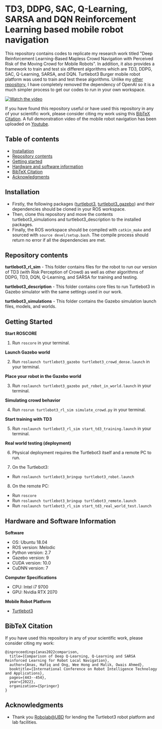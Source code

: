 # TD3, DDPG, SAC, Q-Learning, SARSA and DQN Reinforcement Learning based mobile robot navigation

This repository contains codes to replicate my research work titled "Deep Reinforcement Learning-Based Mapless Crowd Navigation with Perceived Risk of the Moving Crowd for Mobile Robots". In addition, it also provides a framework to train and test six different algorithms which are TD3, DDPG, SAC, Q-Learning, SARSA, and DQN. Turtlebot3 Burger mobile robot platform was used to train and test these algorithms. Unlike my [other repository](https://github.com/zerosansan/dqn_qlearning_sarsa_mobile_robot_navigation), I have completely removed the dependency of OpenAI so it is a much simpler process to get our codes to run in your own workspace.

[![Watch the video](https://img.youtube.com/vi/djD9mfPQRgc/maxresdefault.jpg)](https://youtu.be/djD9mfPQRgc)

If you have found this repository useful or have used this repository in any of your scientific work, please consider citing my work using this [BibTeX Citation](#bibtex-citation). A full demonstration video of the mobile robot navigation has been uploaded on [Youtube](https://www.youtube.com/watch?v=djD9mfPQRgc&t=1s).

## Table of contents

* [Installation](#installation)
* [Repository contents](#repository-contents)
* [Getting started](#getting-started)
* [Hardware and software information](#hardware-and-software-information)
* [BibTeX Citation](#bibtex-citation)
* [Acknowledgments](#acknowledgments)

## Installation

- Firstly, the following packages ([turtlebot3](http://wiki.ros.org/turtlebot3), [turtlebot3_gazebo](http://wiki.ros.org/turtlebot3_gazebo)) and their dependencies should be cloned in your ROS workspace.
- Then, clone this repository and move the contents turtlebot3_simulations and turtlebot3_description to the installed packages.
- Finally, the ROS workspace should be compiled with `catkin_make` and sourced with `source devel/setup.bash`. The compile process should return no error if all the dependencies are met. 

## Repository contents

**turtlebot3_rl_sim** - This folder contains files for the robot to run our version of TD3 (with Risk Perception of Crowd) as well as other algorithms of DDPG, TD3, DQN, Q-Learning, and SARSA for training and testing.

**turtlebot3_description** - This folder contains core files to run Turtlebot3 in Gazebo simulator with the same settings used in our work.

**turtlebot3_simulations** - This folder contains the Gazebo simulation launch files, models, and worlds.

## Getting Started

**Start ROSCORE**

1. Run `roscore` in your terminal.
 

**Launch Gazebo world**

2. Run `roslaunch turtlebot3_gazebo turtlebot3_crowd_dense.launch` in your terminal.

**Place your robot in the Gazebo world** 

3. Run `roslaunch turtlebot3_gazebo put_robot_in_world.launch` in your terminal.

**Simulating crowd behavior** 

4. Run `rosrun turtlebot3_rl_sim simulate_crowd.py` in your terminal.

**Start training with TD3** 

5. Run `roslaunch turtlebot3_rl_sim start_td3_training.launch` in your terminal.

**Real world testing (deployment)** 

6. Physical deployment requires the Turtlebot3 itself and a remote PC to run.

7. On the Turtlebot3:
- Run `roslaunch turtlebot3_bringup turtlebot3_robot.launch`

8. On the remote PC:
- Run `roscore`
- Run `roslaunch turtlebot3_bringup turtlebot3_remote.launch`
- Run `roslaunch turtlebot3_rl_sim start_td3_real_world_test.launch`

## Hardware and Software Information

**Software**

- OS: Ubuntu 18.04
- ROS version: Melodic
- Python version: 2.7
- Gazebo version: 9
- CUDA version: 10.0
- CuDNN version: 7

**Computer Specifications**

- CPU: Intel i7 9700
- GPU: Nvidia RTX 2070

**Mobile Robot Platform**

- [Turtlebot3](https://emanual.robotis.com/docs/en/platform/turtlebot3/overview/)

## BibTeX Citation

If you have used this repository in any of your scientific work, please consider citing my work:

```
@inproceedings{anas2022comparison,
  title={Comparison of Deep Q-Learning, Q-Learning and SARSA Reinforced Learning for Robot Local Navigation},
  author={Anas, Hafiq and Ong, Wee Hong and Malik, Owais Ahmed},
  booktitle={International Conference on Robot Intelligence Technology and Applications},
  pages={443--454},
  year={2022},
  organization={Springer}
}
```

## Acknowledgments

* Thank you [Robolab@UBD](https://ailab.space/) for lending the Turtlebot3 robot platform and lab facilities.

